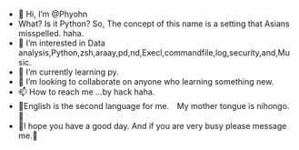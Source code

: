 - 👋 Hi, I’m @Phyohn
- What? Is it Python? So, The concept of this name is a setting that Asians misspelled. haha.
- 👀 I’m interested in Data analysis,Python,zsh,araay,pd,nd,Execl,commandfile,log,security,and,Music.
- 🌱 I’m currently learning py.
- 💞️ I’m looking to collaborate on anyone who learning something new.
- 📫 How to reach me ...by hack haha.
- 🙏English is the second language for me.　My mother tongue is nihongo.🙏
- 🚀I hope you have a good day. And if you are very busy please message me.🌹

<!---
Phyohn/Phyohn is a ✨ special ✨ repository because its `README.md` (this file) appears on your GitHub profile.
You can click the Preview link to take a look at your changes.
--->
